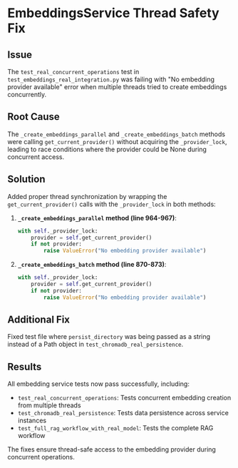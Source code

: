 # EmbeddingsService Thread Safety Fix

## Issue
The `test_real_concurrent_operations` test in `test_embeddings_real_integration.py` was failing with "No embedding provider available" error when multiple threads tried to create embeddings concurrently.

## Root Cause
The `_create_embeddings_parallel` and `_create_embeddings_batch` methods were calling `get_current_provider()` without acquiring the `_provider_lock`, leading to race conditions where the provider could be None during concurrent access.

## Solution
Added proper thread synchronization by wrapping the `get_current_provider()` calls with the `_provider_lock` in both methods:

1. **`_create_embeddings_parallel` method (line 964-967)**:
   ```python
   with self._provider_lock:
       provider = self.get_current_provider()
       if not provider:
           raise ValueError("No embedding provider available")
   ```

2. **`_create_embeddings_batch` method (line 870-873)**:
   ```python
   with self._provider_lock:
       provider = self.get_current_provider()
       if not provider:
           raise ValueError("No embedding provider available")
   ```

## Additional Fix
Fixed test file where `persist_directory` was being passed as a string instead of a Path object in `test_chromadb_real_persistence`.

## Results
All embedding service tests now pass successfully, including:
- `test_real_concurrent_operations`: Tests concurrent embedding creation from multiple threads
- `test_chromadb_real_persistence`: Tests data persistence across service instances
- `test_full_rag_workflow_with_real_model`: Tests the complete RAG workflow

The fixes ensure thread-safe access to the embedding provider during concurrent operations.